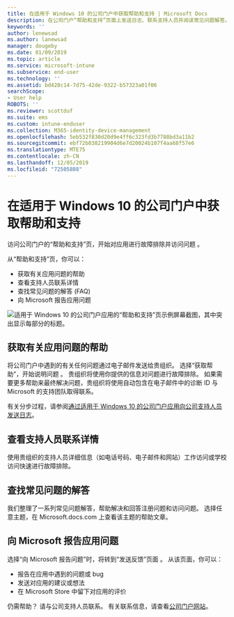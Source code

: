 ```yaml
---
title: 在适用于 Windows 10 的公司门户中获取帮助和支持 | Microsoft Docs
description: 在公司门户“帮助和支持”页面上发送日志、联系支持人员并阅读常见问题解答。
keywords: ''
author: lenewsad
ms.author: lanewsad
manager: dougeby
ms.date: 01/09/2019
ms.topic: article
ms.service: microsoft-intune
ms.subservice: end-user
ms.technology: ''
ms.assetid: bd428c14-7d75-42de-9322-b57323a01f06
searchScope:
- User help
ROBOTS: ''
ms.reviewer: scottduf
ms.suite: ems
ms.custom: intune-enduser
ms.collection: M365-identity-device-management
ms.openlocfilehash: 5eb532f830d20d9e4ff6c323fd3b7788bd3a11b2
ms.sourcegitcommit: ebf72b038219904d6e7d20024b107f4aa68f57e6
ms.translationtype: MTE75
ms.contentlocale: zh-CN
ms.lasthandoff: 12/05/2019
ms.locfileid: "72505888"
---
```

# <a name="get-help-and-support-in-company-portal-for-windows-10"></a>在适用于 Windows 10 的公司门户中获取帮助和支持

访问公司门户的“帮助和支持”页，开始对应用进行故障排除并访问问题  。   

从“帮助和支持”页，你可以：   

* 获取有关应用问题的帮助
* 查看支持人员联系详情
* 查找常见问题的解答 (FAQ) 
* 向 Microsoft 报告应用问题

![适用于 Windows 10 的公司门户应用的“帮助和支持”页示例屏幕截图，其中突出显示每部分的标题。](./media/1812_UCP_Help_Support_sections.png)  

## <a name="get-help-with-app-problems"></a>获取有关应用问题的帮助

将公司门户中遇到的有关任何问题通过电子邮件发送给贵组织。 选择“获取帮助”，开始说明问题  。 贵组织将使用你提供的信息对问题进行故障排除。 如果需要更多帮助来最终解决问题，贵组织将使用自动包含在电子邮件中的诊断 ID 与 Microsoft 的支持团队取得联系。  

有关分步过程，请参阅[通过适用于 Windows 10 的公司门户应用向公司支持人员发送日志](send-logs-to-your-it-admin-cp-windows.md)。  

## <a name="view-helpdesk-contact-details"></a>查看支持人员联系详情  
使用贵组织的支持人员详细信息（如电话号码、电子邮件和网站）工作访问或学校访问快速进行故障排除。  

## <a name="find-answers-to-frequently-asked-questions"></a>查找常见问题的解答  
我们整理了一系列常见问题解答，帮助解决和回答注册问题和访问问题。 选择任意主题，在 Microsoft.docs.com 上查看该主题的帮助文章。  

## <a name="report-app-problems-to-microsoft"></a>向 Microsoft 报告应用问题  
选择“向 Microsoft 报告问题”时，将转到“发送反馈”页面   。 从该页面，你可以：

* 报告在应用中遇到的问题或 bug  
* 发送对应用的建议或想法  
* 在 Microsoft Store 中留下对应用的评价   


仍需帮助？ 请与公司支持人员联系。 有关联系信息，请查看[公司门户网站](https://go.microsoft.com/fwlink/?linkid=2010980)。
